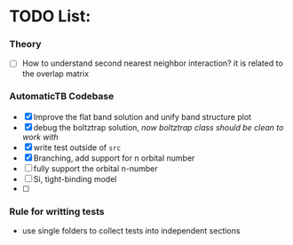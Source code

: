 # TODO List:
### Theory
 - [ ] How to understand second nearest neighbor interaction? it is related to the overlap matrix

### AutomaticTB Codebase
 - [x] Improve the flat band solution and unify band structure plot
 - [x] debug the boltztrap solution, *now boltztrap class should be clean to work with*
 - [x] write test outside of `src`
 - [x] Branching, add support for n orbital number
 - [ ] fully support the orbital n-number
 - [ ] Si, tight-binding model
 - [ ] 

### Rule for writting tests
- use single folders to collect tests into independent sections

